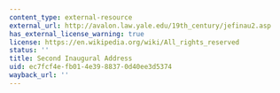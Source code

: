 ```yaml
---
content_type: external-resource
external_url: http://avalon.law.yale.edu/19th_century/jefinau2.asp
has_external_license_warning: true
license: https://en.wikipedia.org/wiki/All_rights_reserved
status: ''
title: Second Inaugural Address
uid: ec7fcf4e-fb01-4e39-8837-0d40ee3d5374
wayback_url: ''
---
```

